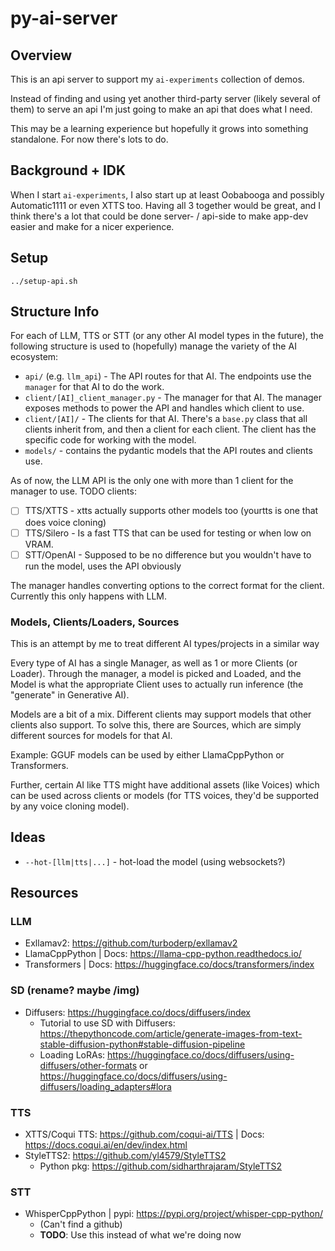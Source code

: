 # py-ai-server

## Overview

This is an api server to support my `ai-experiments` collection of demos.

Instead of finding and using yet another third-party server (likely several of them) to serve an api I'm just going to make an api that does what I need.

This may be a learning experience but hopefully it grows into something standalone. For now there's lots to do.

## Background + IDK

When I start `ai-experiments`, I also start up at least Oobabooga and possibly Automatic1111 or even XTTS too. Having all 3 together would be great, and I think there's a lot that could be done server- / api-side to make app-dev easier and make for a nicer experience.

## Setup

`../setup-api.sh`

## Structure Info

For each of LLM, TTS or STT (or any other AI model types in the future), the following structure is used to (hopefully) manage the variety of the AI ecosystem:

- `api/` (e.g. `llm_api`) - The API routes for that AI. The endpoints use the `manager` for that AI to do the work.
- `client/[AI]_client_manager.py` - The manager for that AI. The manager exposes methods to power the API and handles which client to use.
- `client/[AI]/` - The clients for that AI. There's a `base.py` class that all clients inherit from, and then a client for each client. The client has the specific code for working with the model.
- `models/` - contains the pydantic models that the API routes and clients use.

As of now, the LLM API is the only one with more than 1 client for the manager to use. TODO clients:

- [ ] TTS/XTTS - xtts actually supports other models too (yourtts is one that does voice cloning)
- [ ] TTS/Silero - Is a fast TTS that can be used for testing or when low on VRAM.
- [ ] STT/OpenAI - Supposed to be no difference but you wouldn't have to run the model, uses the API obviously

The manager handles converting options to the correct format for the client. Currently this only happens with LLM.

### Models, Clients/Loaders, Sources

This is an attempt by me to treat different AI types/projects in a similar way

Every type of AI has a single Manager, as well as 1 or more Clients (or Loader). Through the manager, a model is picked and Loaded, and the Model is what the appropriate Client uses to actually run inference (the "generate" in Generative AI).

Models are a bit of a mix. Different clients may support models that other clients also support. To solve this, there are Sources, which are simply different sources for models for that AI.

Example: GGUF models can be used by either LlamaCppPython or Transformers.

Further, certain AI like TTS might have additional assets (like Voices) which can be used across clients or models (for TTS voices, they'd be supported by any voice cloning model).

## Ideas

- `--hot-[llm|tts|...]` - hot-load the model (using websockets?)

## Resources

### LLM

- Exllamav2: https://github.com/turboderp/exllamav2
- LlamaCppPython | Docs: https://llama-cpp-python.readthedocs.io/
- Transformers | Docs: https://huggingface.co/docs/transformers/index

### SD (rename? maybe /img)

- Diffusers: https://huggingface.co/docs/diffusers/index
  - Tutorial to use SD with Diffusers: https://thepythoncode.com/article/generate-images-from-text-stable-diffusion-python#stable-diffusion-pipeline
  - Loading LoRAs: https://huggingface.co/docs/diffusers/using-diffusers/other-formats or https://huggingface.co/docs/diffusers/using-diffusers/loading_adapters#lora

### TTS

- XTTS/Coqui TTS: https://github.com/coqui-ai/TTS | Docs: https://docs.coqui.ai/en/dev/index.html
- StyleTTS2: https://github.com/yl4579/StyleTTS2
  - Python pkg: https://github.com/sidharthrajaram/StyleTTS2

### STT

- WhisperCppPython | pypi: https://pypi.org/project/whisper-cpp-python/
  - (Can't find a github)
  - **TODO**: Use this instead of what we're doing now
